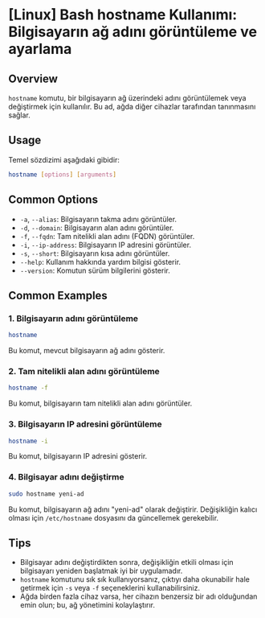 # [Linux] Bash hostname Kullanımı: Bilgisayarın ağ adını görüntüleme ve ayarlama

## Overview
`hostname` komutu, bir bilgisayarın ağ üzerindeki adını görüntülemek veya değiştirmek için kullanılır. Bu ad, ağda diğer cihazlar tarafından tanınmasını sağlar.

## Usage
Temel sözdizimi aşağıdaki gibidir:

```bash
hostname [options] [arguments]
```

## Common Options
- `-a`, `--alias`: Bilgisayarın takma adını görüntüler.
- `-d`, `--domain`: Bilgisayarın alan adını görüntüler.
- `-f`, `--fqdn`: Tam nitelikli alan adını (FQDN) görüntüler.
- `-i`, `--ip-address`: Bilgisayarın IP adresini görüntüler.
- `-s`, `--short`: Bilgisayarın kısa adını görüntüler.
- `--help`: Kullanım hakkında yardım bilgisi gösterir.
- `--version`: Komutun sürüm bilgilerini gösterir.

## Common Examples

### 1. Bilgisayarın adını görüntüleme
```bash
hostname
```
Bu komut, mevcut bilgisayarın ağ adını gösterir.

### 2. Tam nitelikli alan adını görüntüleme
```bash
hostname -f
```
Bu komut, bilgisayarın tam nitelikli alan adını görüntüler.

### 3. Bilgisayarın IP adresini görüntüleme
```bash
hostname -i
```
Bu komut, bilgisayarın IP adresini gösterir.

### 4. Bilgisayar adını değiştirme
```bash
sudo hostname yeni-ad
```
Bu komut, bilgisayarın ağ adını "yeni-ad" olarak değiştirir. Değişikliğin kalıcı olması için `/etc/hostname` dosyasını da güncellemek gerekebilir.

## Tips
- Bilgisayar adını değiştirdikten sonra, değişikliğin etkili olması için bilgisayarı yeniden başlatmak iyi bir uygulamadır.
- `hostname` komutunu sık sık kullanıyorsanız, çıktıyı daha okunabilir hale getirmek için `-s` veya `-f` seçeneklerini kullanabilirsiniz.
- Ağda birden fazla cihaz varsa, her cihazın benzersiz bir adı olduğundan emin olun; bu, ağ yönetimini kolaylaştırır.